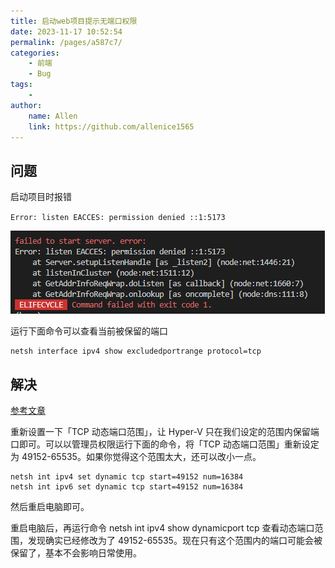 ```yaml
---
title: 启动web项目提示无端口权限
date: 2023-11-17 10:52:54
permalink: /pages/a587c7/
categories:
    - 前端
    - Bug
tags:
    -
author:
    name: Allen
    link: https://github.com/allenice1565
---
```


## 问题

启动项目时报错

`Error: listen EACCES: permission denied ::1:5173`

![](https://raw.githubusercontent.com/allenice1565/image-host/main/20231117105722.png)

运行下面命令可以查看当前被保留的端口

```
netsh interface ipv4 show excludedportrange protocol=tcp
```

## 解决

[参考文章](https://zhaoji.wang/solve-the-problem-of-windows-10-ports-being-randomly-reserved-occupied-by-hyper-v/)

重新设置一下「TCP 动态端口范围」，让 Hyper-V 只在我们设定的范围内保留端口即可。可以以管理员权限运行下面的命令，将「TCP 动态端口范围」重新设定为 49152-65535。如果你觉得这个范围太大，还可以改小一点。

```
netsh int ipv4 set dynamic tcp start=49152 num=16384
netsh int ipv6 set dynamic tcp start=49152 num=16384
```

然后重启电脑即可。

重启电脑后，再运行命令 netsh int ipv4 show dynamicport tcp 查看动态端口范围，发现确实已经修改为了 49152-65535。现在只有这个范围内的端口可能会被保留了，基本不会影响日常使用。
